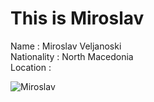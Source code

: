 # This is Miroslav

Name : Miroslav Veljanoski  
Nationality : North Macedonia  
Location :   

![Miroslav](https://ca.slack-edge.com/T91PPTG9H-U012XC8CY8M-2b89f86c5439-512)
